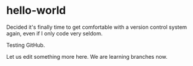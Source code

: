 # hello-world

Decided it's finally time to get comfortable with a version control system again, even if I only code very seldom.

Testing GitHub.

Let us edit something more here. We are learning branches now.
